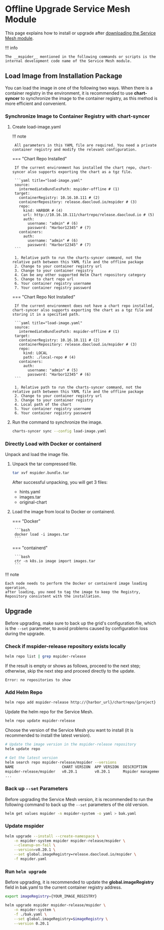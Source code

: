 # Offline Upgrade Service Mesh Module

This page explains how to install or upgrade after [downloading the Service Mesh module](../../download/modules/mspider.md).

!!! info

    The __mspider__ mentioned in the following commands or scripts is the internal development code name of the Service Mesh module.

## Load Image from Installation Package

You can load the image in one of the following two ways. When there is a container registry in the environment, it is recommended to use __chart-syncer__ to synchronize the image to the container registry, as this method is more efficient and convenient.

### Synchronize Image to Container Registry with chart-syncer

1. Create load-image.yaml

    !!! note  

        All parameters in this YAML file are required. You need a private container registry and modify the relevant configuration.

    === "Chart Repo Installed"

        If the current environment has installed the chart repo, chart-syncer also supports exporting the chart as a tgz file.

        ```yaml title="load-image.yaml"
        source:
          intermediateBundlesPath: mspider-offline # (1)
        target:
          containerRegistry: 10.16.10.111 # (2)
          containerRepository: release.daocloud.io/mspider # (3)
          repo:
            kind: HARBOR # (4)
            url: http://10.16.10.111/chartrepo/release.daocloud.io # (5)
            auth:
              username: "admin" # (6)
              password: "Harbor12345" # (7)
          containers:
            auth:
              username: "admin" # (6)
              password: "Harbor12345" # (7)
        ```

        1. Relative path to run the charts-syncer command, not the relative path between this YAML file and the offline package
        2. Change to your container registry url
        3. Change to your container registry
        4. Can be any other supported Helm Chart repository category
        5. Change to chart repo url
        6. Your container registry username
        7. Your container registry password

    === "Chart Repo Not Installed"

        If the current environment does not have a chart repo installed, chart-syncer also supports exporting the chart as a tgz file and storing it in a specified path.

        ```yaml title="load-image.yaml"
        source:
          intermediateBundlesPath: mspider-offline # (1)
        target:
          containerRegistry: 10.16.10.111 # (2)
          containerRepository: release.daocloud.io/mspider # (3)
          repo:
            kind: LOCAL
            path: ./local-repo # (4)
          containers:
            auth:
              username: "admin" # (5)
              password: "Harbor12345" # (6)
        ```

        1. Relative path to run the charts-syncer command, not the relative path between this YAML file and the offline package
        2. Change to your container registry url
        3. Change to your container registry
        4. Local path of the chart
        5. Your container registry username
        6. Your container registry password

1. Run the command to synchronize the image.

    ```bash
    charts-syncer sync --config load-image.yaml
    ```

### Directly Load with Docker or containerd

Unpack and load the image file.

1. Unpack the tar compressed file.

    ```bash
    tar xvf mspider.bundle.tar
    ```

    After successful unpacking, you will get 3 files:

    - hints.yaml
    - images.tar
    - original-chart

2. Load the image from local to Docker or containerd.

    === "Docker"

        ```bash
        docker load -i images.tar
        ```

    === "containerd"

        ```bash
        ctr -n k8s.io image import images.tar
        ```

!!! note

    Each node needs to perform the Docker or containerd image loading operation,
    after loading, you need to tag the image to keep the Registry, Repository consistent with the installation.

## Upgrade

Before upgrading, make sure to back up the grid's configuration file, which is the `--set` parameter, to avoid problems caused by configuration loss during the upgrade.

### Check if mspider-release repository exists locally

```bash
helm repo list | grep mspider-release
```

If the result is empty or shows as follows, proceed to the next step; otherwise, skip the next step and proceed directly to the update.

```none
Error: no repositories to show
```

### Add Helm Repo

```bash
helm repo add mspider-release http://{harbor_url}/chartrepo/{project}
```

Update the helm repo for the Service Mesh.

```bash
helm repo update mspider-release
```

Choose the version of the Service Mesh you want to install (it is recommended to install the latest version).

```bash
# Update the image version in the mspider-release repository
helm update repo

# Get the latest version
helm search repo mspider-release/mspider --versions
NAME                      CHART VERSION  APP VERSION  DESCRIPTION
mspider-release/mspider   v0.20.1        v0.20.1      Mspider management plane application, deployed ...
...
```

### Back up `--set` Parameters

Before upgrading the Service Mesh version, it is recommended to run the following command to back up
the `--set` parameters of the old version.

```bash
helm get values mspider -n mspider-system -o yaml > bak.yaml
```

### Update mspider

```bash
helm upgrade --install --create-namespace \
    -n mspider-system mspider mspider-release/mspider \
    --cleanup-on-fail \
    --version=v0.20.1 \
    --set global.imageRegistry=release.daocloud.io/mspider \
    -f mspider.yaml
```

### Run `helm upgrade`

Before upgrading, it is recommended to update the __global.imageRegistry__ field in bak.yaml
to the current container registry address.

```bash
export imageRegistry={YOUR_IMAGE_REGISTRY}
```

```bash
helm upgrade mspider mspider-release/mspider \
    -n mspider-system \
    -f ./bak.yaml \
    --set global.imageRegistry=$imageRegistry \
    --version 0.20.1
```
